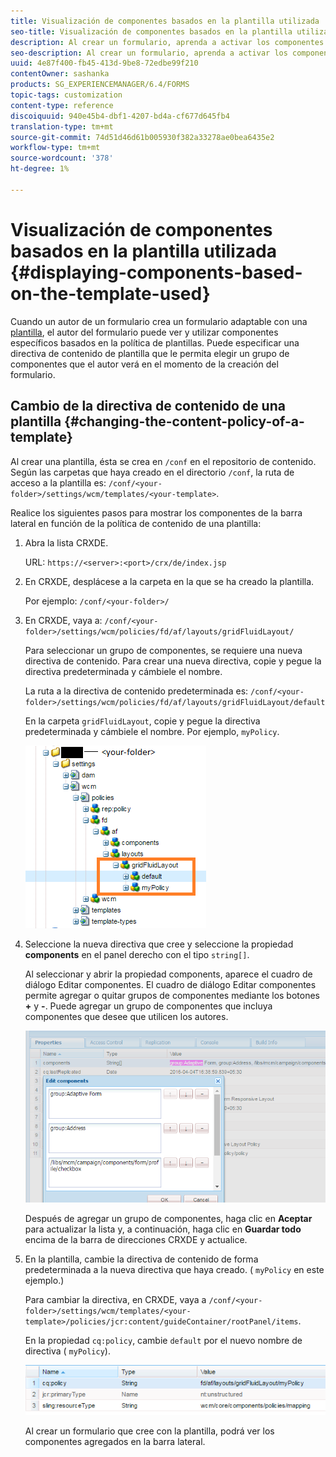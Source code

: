 ```yaml
---
title: Visualización de componentes basados en la plantilla utilizada
seo-title: Visualización de componentes basados en la plantilla utilizada
description: Al crear un formulario, aprenda a activar los componentes en la barra lateral en función de la plantilla seleccionada.
seo-description: Al crear un formulario, aprenda a activar los componentes en la barra lateral en función de la plantilla seleccionada.
uuid: 4e87f400-fb45-413d-9be8-72edbe99f210
contentOwner: sashanka
products: SG_EXPERIENCEMANAGER/6.4/FORMS
topic-tags: customization
content-type: reference
discoiquuid: 940e45b4-dbf1-4207-bd4a-cf677d645fb4
translation-type: tm+mt
source-git-commit: 74d51d46d61b005930f382a33278ae0bea6435e2
workflow-type: tm+mt
source-wordcount: '378'
ht-degree: 1%

---
```



# Visualización de componentes basados en la plantilla utilizada {#displaying-components-based-on-the-template-used}

Cuando un autor de un formulario crea un formulario adaptable con una [plantilla](/help/forms/using/template-editor.md), el autor del formulario puede ver y utilizar componentes específicos basados en la política de plantillas. Puede especificar una directiva de contenido de plantilla que le permita elegir un grupo de componentes que el autor verá en el momento de la creación del formulario.

## Cambio de la directiva de contenido de una plantilla {#changing-the-content-policy-of-a-template}

Al crear una plantilla, ésta se crea en `/conf` en el repositorio de contenido. Según las carpetas que haya creado en el directorio `/conf`, la ruta de acceso a la plantilla es: `/conf/<your-folder>/settings/wcm/templates/<your-template>`.

Realice los siguientes pasos para mostrar los componentes de la barra lateral en función de la política de contenido de una plantilla:

1. Abra la lista CRXDE.

   URL: `https://<server>:<port>/crx/de/index.jsp`

1. En CRXDE, desplácese a la carpeta en la que se ha creado la plantilla.

   Por ejemplo: `/conf/<your-folder>/`

1. En CRXDE, vaya a: `/conf/<your-folder>/settings/wcm/policies/fd/af/layouts/gridFluidLayout/`

   Para seleccionar un grupo de componentes, se requiere una nueva directiva de contenido. Para crear una nueva directiva, copie y pegue la directiva predeterminada y cámbiele el nombre.

   La ruta a la directiva de contenido predeterminada es: `/conf/<your-folder>/settings/wcm/policies/fd/af/layouts/gridFluidLayout/default`

   En la carpeta `gridFluidLayout`, copie y pegue la directiva predeterminada y cámbiele el nombre. Por ejemplo, `myPolicy`.

   ![Copia de directivas predeterminadas](assets/crx-default1.png)

1. Seleccione la nueva directiva que cree y seleccione la propiedad **components** en el panel derecho con el tipo `string[]`.

   Al seleccionar y abrir la propiedad components, aparece el cuadro de diálogo Editar componentes. El cuadro de diálogo Editar componentes permite agregar o quitar grupos de componentes mediante los botones **+** y **-**. Puede agregar un grupo de componentes que incluya componentes que desee que utilicen los autores.

   ![Añadir o quitar componentes de la directiva](assets/add-components-list1.png)

   Después de agregar un grupo de componentes, haga clic en **Aceptar** para actualizar la lista y, a continuación, haga clic en **Guardar todo** encima de la barra de direcciones CRXDE y actualice.

1. En la plantilla, cambie la directiva de contenido de forma predeterminada a la nueva directiva que haya creado. ( `myPolicy` en este ejemplo.)

   Para cambiar la directiva, en CRXDE, vaya a `/conf/<your-folder>/settings/wcm/templates/<your-template>/policies/jcr:content/guideContainer/rootPanel/items`.

   En la propiedad `cq:policy`, cambie `default` por el nuevo nombre de directiva ( `myPolicy`).

   ![Directiva de contenido de plantilla actualizada](assets/updated-policy.png)

   Al crear un formulario que cree con la plantilla, podrá ver los componentes agregados en la barra lateral.

